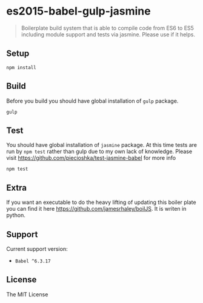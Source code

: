 # es2015-babel-gulp-jasmine

> Boilerplate build system that is able to compile code from ES6 to ES5 including module support and tests via jasmine.  Please use if it helps.

## Setup

```
npm install
```

## Build

Before you build you should have global installation of `gulp` package.

```
gulp
```

## Test

You should have global installation of `jasmine` package. At this time tests are run by `npm test` rather than gulp due to my own lack of knowledge. Please visit https://github.com/piecioshka/test-jasmine-babel for more info

```
npm test
```

## Extra

If you want an executable to do the heavy lifting of updating this boiler plate you can find it here https://github.com/jamesrhaley/boilJS.  It is writen in python.


## Support 

Current support version:

 - `Babel ^6.3.17`


## License

The MIT License